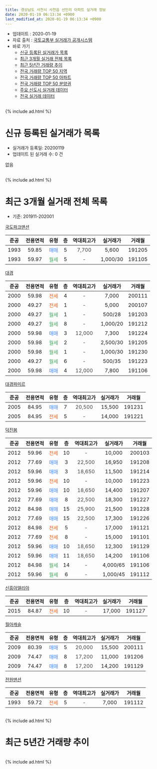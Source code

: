 ```yaml
---
title: 경상남도 사천시 사천읍 선인리 아파트 실거래 정보
date: 2020-01-19 06:13:34 +0900
last_modified_at: 2020-01-19 06:13:34 +0900
---
```


* 업데이트 : 2020-01-19
* 자료 출처 : [국토교통부 실거래가 공개시스템](http://rt.molit.go.kr)
* 바로 가기
    * [신규 등록된 실거래가 목록](#신규-등록된-실거래가-목록)
    * [최근 3개월 실거래 전체 목록](#최근-3개월-실거래-전체-목록)
    * [최근 5년간 거래량 추이](#최근-5년간-거래량-추이)
    * [전국 거래량 TOP 50 지역](https://apt-info.github.io/apt-trade-info/최근-3개월-전국에서-가장-거래가-많이-발생한-지역)
    * [전국 거래량 TOP 50 아파트](https://apt-info.github.io/apt-trade-info/최근-3개월-전국에서-가장-거래가-많이-발생한-아파트)
    * [전국 거래량 TOP 50 분양권](https://apt-info.github.io/apt-trade-info/최근-3개월-전국에서-가장-거래가-많이-발생한-분양권)
    * [주요 신도시 실거래 데이터](https://apt-info.github.io/apt-trade-info/주요-신도시)
    * [전국 실거래 데이터](https://apt-info.github.io/apt-trade-info/전국)
<br>
{% include ad.html %}
<br>

# 신규 등록된 실거래가 목록
* 실거래가 등록일: 20200119
* 업데이트 된 실거래 수: 0 건

없음

<br>
{% include ad.html %}
<br>

# 최근 3개월 실거래 전체 목록
* 기준: 201911-202001


[국도파크맨션](https://search.naver.com/search.naver?query=%EA%B2%BD%EC%83%81%EB%82%A8%EB%8F%84+%EC%82%AC%EC%B2%9C%EC%8B%9C+%EC%82%AC%EC%B2%9C%EC%9D%8D+%EC%84%A0%EC%9D%B8%EB%A6%AC+%EA%B5%AD%EB%8F%84%ED%8C%8C%ED%81%AC%EB%A7%A8%EC%85%98)

|준공|전용면적|유형|층|역대최고가|실거래가|거래월|
|:---:|:---:|:---:|:---:|:---:|:---:|:---:|
|1993|59.85|<span style="color:#4285f3">매매</span>|5|<span style="color:#444444">7,700</span>|5,600|191205|
|1993|59.97|<span style="color:#34a853">월세</span>|5|<span style="color:#444444">-</span>|1,000/30|191105|

[대경](https://search.naver.com/search.naver?query=%EA%B2%BD%EC%83%81%EB%82%A8%EB%8F%84+%EC%82%AC%EC%B2%9C%EC%8B%9C+%EC%82%AC%EC%B2%9C%EC%9D%8D+%EC%84%A0%EC%9D%B8%EB%A6%AC+%EB%8C%80%EA%B2%BD)

|준공|전용면적|유형|층|역대최고가|실거래가|거래월|
|:---:|:---:|:---:|:---:|:---:|:---:|:---:|
|2000|59.98|<span style="color:#ff5a00">전세</span>|4|<span style="color:#444444">-</span>|7,000|200111|
|2000|49.27|<span style="color:#ff5a00">전세</span>|1|<span style="color:#444444">-</span>|5,000|200107|
|2000|49.27|<span style="color:#34a853">월세</span>|1|<span style="color:#444444">-</span>|500/28|191203|
|2000|49.27|<span style="color:#34a853">월세</span>|8|<span style="color:#444444">-</span>|1,000/20|191212|
|2000|59.98|<span style="color:#4285f3">매매</span>|3|<span style="color:#444444">12,000</span>|7,300|191224|
|2000|59.98|<span style="color:#34a853">월세</span>|2|<span style="color:#444444">-</span>|2,500/30|191205|
|2000|59.98|<span style="color:#34a853">월세</span>|1|<span style="color:#444444">-</span>|1,000/30|191230|
|2000|49.27|<span style="color:#34a853">월세</span>|6|<span style="color:#444444">-</span>|500/35|191223|
|2000|59.98|<span style="color:#4285f3">매매</span>|4|<span style="color:#444444">12,000</span>|7,800|191106|

[대경파미르](https://search.naver.com/search.naver?query=%EA%B2%BD%EC%83%81%EB%82%A8%EB%8F%84+%EC%82%AC%EC%B2%9C%EC%8B%9C+%EC%82%AC%EC%B2%9C%EC%9D%8D+%EC%84%A0%EC%9D%B8%EB%A6%AC+%EB%8C%80%EA%B2%BD%ED%8C%8C%EB%AF%B8%EB%A5%B4)

|준공|전용면적|유형|층|역대최고가|실거래가|거래월|
|:---:|:---:|:---:|:---:|:---:|:---:|:---:|
|2005|84.95|<span style="color:#4285f3">매매</span>|7|<span style="color:#444444">20,500</span>|15,500|191231|
|2005|84.95|<span style="color:#ff5a00">전세</span>|5|<span style="color:#444444">-</span>|14,000|191221|

[덕진봄](https://search.naver.com/search.naver?query=%EA%B2%BD%EC%83%81%EB%82%A8%EB%8F%84+%EC%82%AC%EC%B2%9C%EC%8B%9C+%EC%82%AC%EC%B2%9C%EC%9D%8D+%EC%84%A0%EC%9D%B8%EB%A6%AC+%EB%8D%95%EC%A7%84%EB%B4%84)

|준공|전용면적|유형|층|역대최고가|실거래가|거래월|
|:---:|:---:|:---:|:---:|:---:|:---:|:---:|
|2012|59.96|<span style="color:#ff5a00">전세</span>|10|<span style="color:#444444">-</span>|10,000|200103|
|2012|77.69|<span style="color:#4285f3">매매</span>|3|<span style="color:#444444">22,500</span>|16,950|191208|
|2012|59.96|<span style="color:#4285f3">매매</span>|3|<span style="color:#444444">18,650</span>|11,500|191214|
|2012|59.96|<span style="color:#ff5a00">전세</span>|10|<span style="color:#444444">-</span>|10,000|191223|
|2012|59.96|<span style="color:#4285f3">매매</span>|10|<span style="color:#444444">18,650</span>|14,400|191207|
|2012|77.69|<span style="color:#4285f3">매매</span>|8|<span style="color:#444444">22,500</span>|18,300|191227|
|2012|84.98|<span style="color:#4285f3">매매</span>|15|<span style="color:#444444">25,900</span>|21,500|191228|
|2012|77.69|<span style="color:#4285f3">매매</span>|15|<span style="color:#444444">22,500</span>|17,300|191226|
|2012|84.98|<span style="color:#ff5a00">전세</span>|5|<span style="color:#444444">-</span>|17,000|191121|
|2012|77.69|<span style="color:#ff5a00">전세</span>|8|<span style="color:#444444">-</span>|15,000|191101|
|2012|59.96|<span style="color:#4285f3">매매</span>|10|<span style="color:#444444">18,650</span>|12,300|191129|
|2012|59.96|<span style="color:#4285f3">매매</span>|11|<span style="color:#444444">18,650</span>|14,200|191106|
|2012|84.98|<span style="color:#34a853">월세</span>|14|<span style="color:#444444">-</span>|4,000/65|191106|
|2012|59.96|<span style="color:#34a853">월세</span>|6|<span style="color:#444444">-</span>|1,000/45|191112|

[신흥아델리아](https://search.naver.com/search.naver?query=%EA%B2%BD%EC%83%81%EB%82%A8%EB%8F%84+%EC%82%AC%EC%B2%9C%EC%8B%9C+%EC%82%AC%EC%B2%9C%EC%9D%8D+%EC%84%A0%EC%9D%B8%EB%A6%AC+%EC%8B%A0%ED%9D%A5%EC%95%84%EB%8D%B8%EB%A6%AC%EC%95%84)

|준공|전용면적|유형|층|역대최고가|실거래가|거래월|
|:---:|:---:|:---:|:---:|:---:|:---:|:---:|
|2015|84.87|<span style="color:#ff5a00">전세</span>|10|<span style="color:#444444">-</span>|17,000|191127|

[월아캐슬](https://search.naver.com/search.naver?query=%EA%B2%BD%EC%83%81%EB%82%A8%EB%8F%84+%EC%82%AC%EC%B2%9C%EC%8B%9C+%EC%82%AC%EC%B2%9C%EC%9D%8D+%EC%84%A0%EC%9D%B8%EB%A6%AC+%EC%9B%94%EC%95%84%EC%BA%90%EC%8A%AC)

|준공|전용면적|유형|층|역대최고가|실거래가|거래월|
|:---:|:---:|:---:|:---:|:---:|:---:|:---:|
|2009|80.39|<span style="color:#4285f3">매매</span>|5|<span style="color:#444444">20,000</span>|15,500|200111|
|2009|74.47|<span style="color:#4285f3">매매</span>|8|<span style="color:#444444">17,200</span>|11,000|191206|
|2009|74.47|<span style="color:#4285f3">매매</span>|8|<span style="color:#444444">17,200</span>|14,200|191129|

[전원맨션](https://search.naver.com/search.naver?query=%EA%B2%BD%EC%83%81%EB%82%A8%EB%8F%84+%EC%82%AC%EC%B2%9C%EC%8B%9C+%EC%82%AC%EC%B2%9C%EC%9D%8D+%EC%84%A0%EC%9D%B8%EB%A6%AC+%EC%A0%84%EC%9B%90%EB%A7%A8%EC%85%98)

|준공|전용면적|유형|층|역대최고가|실거래가|거래월|
|:---:|:---:|:---:|:---:|:---:|:---:|:---:|
|1993|59.72|<span style="color:#ff5a00">전세</span>|5|<span style="color:#444444">-</span>|7,000|191112|


<br>
{% include ad.html %}
<br>

# 최근 5년간 거래량 추이


<div style="width:100%;">
    <canvas id="deal_progress" height="200"></canvas>
</div>

<script>
new Chart(document.getElementById("deal_progress"), {
    type: 'line',
    data: {
        labels: ['201501','201502','201503','201504','201505','201506','201507','201508','201509','201510','201511','201512','201601','201602','201603','201604','201605','201606','201607','201608','201609','201610','201611','201612','201701','201702','201703','201704','201705','201706','201707','201708','201709','201710','201711','201712','201801','201802','201803','201804','201805','201806','201807','201808','201809','201810','201811','201812','201901','201902','201903','201904','201905','201906','201907','201908','201909','201910','201911','201912','202001'],
        datasets: [{
            label: '매매',
            pointRadius: 1,
            data: [13, 4, 7, 6, 8, 7, 6, 3, 7, 9, 12, 8, 7, 12, 16, 13, 12, 9, 9, 12, 5, 7, 7, 9, 5, 13, 15, 11, 8, 6, 5, 7, 10, 6, 7, 7, 6, 7, 11, 3, 1, 1, 5, 8, 2, 8, 5, 3, 7, 5, 10, 3, 4, 8, 15, 2, 5, 6, 4, 10, 1],
            borderColor: "rgba(255, 201, 14, 1)",
            backgroundColor: "rgba(255, 201, 14, 0.5)",
            fill: false,
            lineTension: 0
        },{
            label: '전월세',
            pointRadius: 1,
            data: [9, 12, 75, 6, 5, 8, 7, 5, 6, 4, 8, 4, 18, 2, 6, 10, 9, 9, 6, 9, 6, 6, 4, 7, 5, 10, 17, 12, 4, 12, 4, 4, 1, 6, 6, 2, 12, 11, 9, 9, 6, 3, 8, 6, 3, 9, 5, 5, 6, 2, 9, 7, 8, 4, 10, 10, 7, 5, 7, 7, 3],
            borderColor: "rgba(0, 141, 185, 1)",
            backgroundColor: "rgba(0, 141, 185, 0.5)",
            fill: false,
            lineTension: 0
        }
        ]
    },
    options: {
        responsive: true,
        title: {
            display: false
        },
        tooltips: {
            mode: 'index',
            intersect: false
        },
        hover: {
            mode: 'nearest',
            intersect: true
        },
        scales: {
            xAxes: [{
                display: true,
                scaleLabel: {
                    display: true,
                    labelString: '년/월'
                }
            }],
            yAxes: [{
                display: true,
                ticks: {
                    suggestedMin: 0,
                },
                scaleLabel: {
                    display: true,
                    labelString: '실거래 수'
                }
            }]
        }
    }
});

</script>


<br>
{% include ad.html %}
<br>


